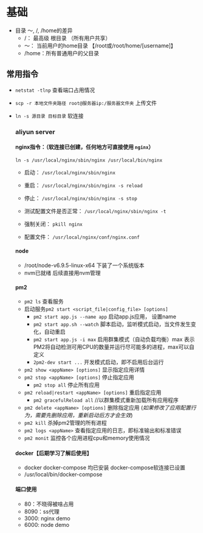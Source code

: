 # 基础



* 目录 ～, /, /home的差异
  * /： 最高级 根目录 （所有用户共享）
  * ～： 当前用户的home目录 【/root或/root/home/[username]】
  * /home：所有普通用户的父目录


## 常用指令
* `netstat -tlnp` 查看端口占用情况 
* `scp -r 本地文件夹路径 root@服务器ip:/服务器文件夹` 上传文件
* `ln -s 源目录 目标目录` 软连接


  ### aliyun server
  #### nginx指令：（软连接已创建，任何地方可直接使用 `nginx`）
  `ln -s /usr/local/nginx/sbin/nginx /usr/local/bin/nginx`
  * 启动： `/usr/local/nginx/sbin/nginx`
  * 重启： `/usr/local/nginx/sbin/nginx -s reload`
  * 停止： `/usr/local/nginx/sbin/nginx -s stop`
  * 测试配置文件是否正常： `/usr/local/nginx/sbin/nginx -t`
  * 强制关闭： `pkill nginx`

  * 配置文件： `/usr/local/nginx/conf/nginx.conf`

  #### node
  * /root/node-v6.9.5-linux-x64 下装了一个系统版本
  * nvm已就绪 后续直接用nvm管理

  #### pm2
  * `pm2 ls` 查看服务
  * 启动服务`pm2 start <script_file|config_file> [options]`
    * `pm2 start app.js --name app`       启动app.js应用， 设置name
    * `pm2 start app.sh --watch`      脚本启动，监听模式启动，当文件发生变化，自动重启
    * `pm2 start app.js -i max`      启用群集模式（自动负载均衡）max 表示PM2将自动检测可用CPU的数量并运行尽可能多的进程，max可以自定义
    * `2pm2-dev start ...`      开发模式启动，即不启用后台运行
  * `pm2 show <appName> [options]` 显示指定应用详情
  * `pm2 stop <appName> [options]` 停止指定应用
    * `pm2 stop all`        停止所有应用
  * `pm2 reload|restart <appName> [options]` 重启指定应用
    * `pm2 gracefulReload all`  //以群集模式重新加载所有应用程序
  * `pm2 delete <appName> [options]` 删除指定应用 (_如果修改了应用配置行为，需要先删除应用，重新启动后方才会生效_)
  * `pm2 kill` 杀掉pm2管理的所有进程
  * `pm2 logs <appName>` 查看指定应用的日志，即标准输出和标准错误
  * `pm2 monit` 监控各个应用进程cpu和memory使用情况


  #### docker【后期学习了解后使用】
  * docker docker-compose 均已安装 docker-compose软连接已设置
  * /usr/local/bin/docker-compose


  #### 端口使用
  * 80：不晓得被啥占用 
  * 8090：ss代理
  * 3000: nginx demo 
  * 6000: node demo

  